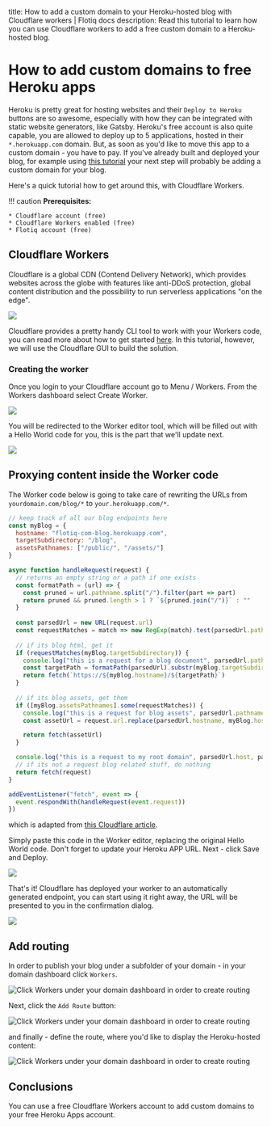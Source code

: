 title: How to add a custom domain to your Heroku-hosted blog with Cloudflare workers | Flotiq docs
description: Read this tutorial to learn how you can use Cloudflare workers to add a free custom domain to a Heroku-hosted blog.

# How to add custom domains to free Heroku apps

Heroku is pretty great for hosting websites and their `Deploy to Heroku` buttons are so awesome, especially with how they can be integrated with static website generators, like Gatsby. Heroku's free account is also quite capable, you are allowed to deploy up to 5 applications, hosted in their `*.herokuapp.com` domain. But, as soon as you'd like to move this app to a custom domain - you have to pay. If you've already built and deployed your blog, for example using [this tutorial](../Building-a-blog-in-3-minutes/) your next step will probably be adding a custom domain for your blog.

Here's a quick tutorial how to get around this, with Cloudflare Workers.


!!! caution
    **Prerequisites:**

    * Cloudflare account (free)
    * Cloudflare Workers enabled (free)
    * Flotiq account (free)

## Cloudflare Workers

Cloudflare is a global CDN (Contend Delivery Network), which provides websites across the globe with features like anti-DDoS protection, global content distribution and the possibility to run serverless applications "on the edge".

![](images/cloudflare-workers-edge.png)

Cloudflare provides a pretty handy CLI tool to work with your Workers code, you can read more about how to get started [here](https://developers.cloudflare.com/workers/quickstart/). In this tutorial, however, we will use the Cloudflare GUI to build the solution.

### Creating the worker
Once you login to your Cloudflare account go to Menu / Workers. From the Workers dashboard select Create Worker.

![](images/cloudflare-workers-dashboard-create.png)

You will be redirected to the Worker editor tool, which will be filled out with a Hello World code for you, this is the part that we'll update next.

![](images/cloudflare-workers-editor.png)

## Proxying content inside the Worker code

The Worker code below is going to take care of rewriting the URLs from `yourdomain.com/blog/*` to `your.herokuapp.com/*`. 

```javascript
// keep track of all our blog endpoints here
const myBlog = {
  hostname: "flotiq-com-blog.herokuapp.com",
  targetSubdirectory: "/blog",
  assetsPathnames: ["/public/", "/assets/"]
}

async function handleRequest(request) {
  // returns an empty string or a path if one exists
  const formatPath = (url) => {
    const pruned = url.pathname.split("/").filter(part => part)
    return pruned && pruned.length > 1 ? `${pruned.join("/")}` : ""
  }
  
  const parsedUrl = new URL(request.url)
  const requestMatches = match => new RegExp(match).test(parsedUrl.pathname)
  
  // if its blog html, get it
  if (requestMatches(myBlog.targetSubdirectory)) {
    console.log("this is a request for a blog document", parsedUrl.pathname)
    const targetPath = formatPath(parsedUrl).substr(myBlog.targetSubdirectory.length)
    return fetch(`https://${myBlog.hostname}/${targetPath}`)
  }
  
  // if its blog assets, get them
  if ([myBlog.assetsPathnames].some(requestMatches)) {
    console.log("this is a request for blog assets", parsedUrl.pathname)
    const assetUrl = request.url.replace(parsedUrl.hostname, myBlog.hostname);

    return fetch(assetUrl)
  }

  console.log("this is a request to my root domain", parsedUrl.host, parsedUrl.pathname);
  // if its not a request blog related stuff, do nothing
  return fetch(request)
}

addEventListener("fetch", event => {
  event.respondWith(handleRequest(event.request))
})


```

which is adapted from [this Cloudflare article](https://blog.cloudflare.com/subdomains-vs-subdirectories-improved-seo-part-2/).

Simply paste this code in the Worker editor, replacing the original Hello World code. Don't forget to update your Heroku APP URL. Next - click Save and Deploy.

![](images/cloudflare-workers-editor-save.png)

That's it! Cloudflare has deployed your worker to an automatically generated endpoint, you can start using it right away, the URL will be presented to you in the confirmation dialog.

![](images/cloudflare-workers-editor-save-confirm.png)

## Add routing

In order to publish your blog under a subfolder of your domain - in your domain dashboard click `Workers`.

![Click Workers under your domain dashboard in order to create routing](images/cloudflare-workers-from-domain.png)

Next, click the `Add Route` button:

![Click Workers under your domain dashboard in order to create routing](images/cloudflare-workers-add-route.png)

and finally - define the route, where you'd like to display the Heroku-hosted content:

![Click Workers under your domain dashboard in order to create routing](images/cloudflare-workers-define-route.png)


## Conclusions

You can use a free Cloudflare Workers account to add custom domains to your free Heroku Apps account. 